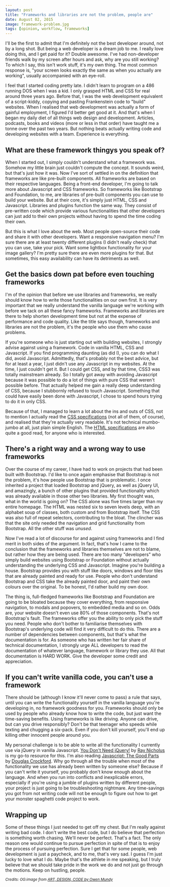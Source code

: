 ```yaml
---
layout: post
title: "Frameworks and libraries are not the problem, people are"
date: August 02, 2015
image: framework-problem.jpg
tags: [opinion, workflow, frameworks]
---
```

I'll be the first to admit that I'm definitely not the best developer around, not by a long shot. But being a web developer is a dream job to me. I really love doing this, and I get paid for it? Double awesome. I've had non-developer friends walk by my screen after hours and ask, why are you still working? To which I say, this isn't work stuff, it's my own thing. The most common response is, "your screen looks exactly the same as when you actually are working", usually accompanied with an eye-roll. 

I feel that I started coding pretty late. I didn't learn to program on a 486 running DOS when I was a kid. I only grasped HTML and CSS for real around three years ago. Before that, I was the web development equivalent of a script-kiddy, copying and pasting Frankenstein code to "build" websites. When I realised that web development was actually a form of gainful employment, I figured I'd better get good at it. And that's when I began my daily diet of all things web design and development. Articles, podcasts, books and videos (more or less in that order) have taught me a tonne over the past two years. But nothing beats actually writing code and developing websites with a team. Experience is everything.

## What are these framework thingys you speak of?

When I started out, I simply couldn't understand what a framework was. Somehow my little brain just couldn't compute the concept. It sounds weird, but that's just how it was. Now I've sort of settled in on the definition that frameworks are like pre-built components. All frameworks are based on their respective languages. Being a front-end developer, I'm going to talk more about Javascript and CSS frameworks. So frameworks like Bootstrap and Foundation, to me, are libraries of pre-built components you can use to build your website. But at their core, it's simply just HTML, CSS and Javascript. Libraries and plugins function the same way. They consist of pre-written code which provide various functionalities that other developers can just add to their own projects without having to spend the time coding their own. 

But this is what I love about the web. Most people open-source their code and share it with other developers. Want a responsive navigation menu? I'm sure there are at least twenty different plugins (I didn't really check) that you can use, take your pick. Want some lightbox functionality for your image gallery? I'm pretty sure there are even more plugins for that. But sometimes, this easy availability can have its detriments as well. 

## Get the basics down pat before even touching frameworks

I'm of the opinion that before we use libraries and frameworks, we really should know how to write those functionalities on our own first. It is very important that we really understand the vanilla language we're working with before we tack on all these fancy frameworks. Frameworks and libraries are there to help shorten development time but not at the expense of performance and code quality. Like the title says though, frameworks and libraries are not the problem, it's the people who use them who cause problems. 

If you're someone who is just starting out with building websites, I strongly advise against using a framework. Code in vanilla HTML, CSS and Javascript. If you find programming daunting (as did I), you can do what I did, avoid Javascript. Admittedly, that's probably not the best advice, but for at least a year, I just didn't use any Javascript in my websites. At the time, I just couldn't get it. But I could get CSS, and by that time, CSS3 was totally mainstream already. So I totally got away with avoiding Javascript because it was possible to do a lot of things with pure CSS that weren't possible before. That actually helped me gain a really deep understanding of CSS, because I stubbornly refused to touch Javascript. Something that could have easily been done with Javascript, I chose to spend hours trying to do it in only CSS. 

Because of that, I managed to learn a lot about the ins and outs of CSS, not to mention I actually read the [CSS specifications](http://www.w3.org/Style/CSS/specs.en.html) (not all of them, of course), and realised that they're actually very readable. It's not technical mumbo-jumbo at all, just plain simple English. The [HTML specifications](http://www.w3.org/TR/html5/) are also quite a good read, for anyone who is interested.

## There's a right way and a wrong way to use frameworks

Over the course of my career, I have had to work on projects that had been built with Bootstrap. I'd like to once again emphasise that Bootstrap is not the problem, it's how people use Bootstrap that is problematic. I once inherited a project that loaded Bootstrap and jQuery, as well as jQuery UI, and amazingly, a bunch of other plugins that provided functionality which was already available in those other two libraries. My first thought was, what in the world is going on? The CSS alone was five times larger than my entire homepage. The HTML was nested six to seven levels deep, with an alphabet soup of classes, both custom and from Bootstrap itself. The CSS was also full of repeat selectors, contributing to the bloat. The clincher was that the site only needed the navigation and grid functionality from Bootstrap. All the other stuff was *unused*.

Now I've read a lot of discourse for and against using frameworks and I find merit in both sides of the argument. In fact, that's how I came to the conclusion that the frameworks and libraries themselves are not to blame, but rather how they are being used. There are too many "developers" who simply build websites using Bootstrap or Foundation without actually understanding the underlying CSS and Javascript. Imagine you're building a house. Bootstrap provides you with stuff like doors, windows and floor tiles that are already painted and ready for use. People who don't understand Bootstrap and CSS take the already painted door, and paint their own colours over the original. To be honest, I'd rather build my own door. 

The thing is, full-fledged frameworks like Bootstrap and Foundation are going to be bloated because they cover everything, from responsive navigation, to modals and popovers, to embedded media and so on. Odds are, your website doesn't even use 80% of those components. That's not Bootstrap's fault. The frameworks offer you the ability to only pick the stuff you need. People who don't bother to familiarise themselves with Bootstrap's underlying code will find it very difficult to do this. There are a number of dependencies between components, but that's what the documentation is for. As someone who has written her fair share of technical documentation, I strongly urge ALL developers to read the documentation of whatever language, framework or library they use. All that documentation is HARD WORK. Give the developer some credit and appreciation.

## If you can't write vanilla code, you can't use a framework

There should be (although I know it'll never come to pass) a rule that says, until you can write the functionality yourself in the vanilla language you're developing in, no framework goodness for you. Frameworks should only be used by people who already know how to write the code, but just want the time-saving benefits. Using frameworks is like driving. Anyone can drive, but can you drive responsibly? Don't be that teenager who speeds while texting and chugging a six-pack. Even if you don't kill yourself, you'll end up killing other innocent people around you.

My personal challenge is to be able to write all the functionality I currently use via jQuery in vanilla Javascript. [You Don't Need jQuery!](http://blog.garstasio.com/you-dont-need-jquery/) by [Ray Nicholus](https://twitter.com/RayNicholus) is my go-to resource for this. I'm also reading [Javascript: The Good Parts](http://shop.oreilly.com/product/9780596517748.do) by [Douglas Crockford](http://www.crockford.com/). Why go through all the trouble when most of the functionality we use has already been written by someone else? Because if you can't write it yourself, you probably don't know enough about the language. And when you run into conflicts and inexplicable errors, especially if you're using a jumble of plugins written by different people, your project is just going to be troubleshooting nightmare. Any time-savings you got from not writing code will not be enough to figure out how to get your monster spaghetti code project to work.

## Wrapping up

Some of these things I just needed to get off my chest. But I'm really against writing bad code. I don't write the best code, but I do believe that perfection is something worth chasing. We'll never be perfect. That's a fact. The only reason one would continue to pursue perfection in spite of that is to enjoy the process of pursuing perfection. Sure I get that for some people, web development is just a paycheck, and to me, that's very sad. I guess I'm just lucky to love what I do. Maybe that's the athlete in me speaking, but I truly believe that we should take pride in the work we do and not just go through the motions. Keep on hustling, people.

<em><small>Credits: OG:image from <a href="https://omundy.wordpress.com/2012/11/01/i-will-not-write-any-more-bad-code/">ART, DESIGN, CODE by Owen Mundy</a></small></em>

